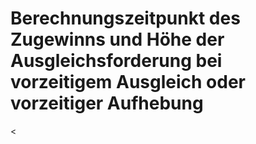 # Berechnungszeitpunkt des Zugewinns und Höhe der Ausgleichsforderung bei vorzeitigem Ausgleich oder vorzeitiger Aufhebung

<